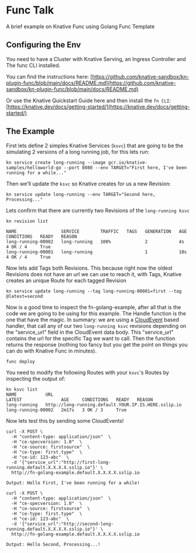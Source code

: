 # Func Talk
A brief example on Knative Func using Golang Func Template

## Configuring the Env

 You need to have a Cluster with Knative Serving, an Ingress Controller and The func CLI installed.

 You can find the instructions here:
 [https://github.com/knative-sandbox/kn-plugin-func/blob/main/docs/README.md](https://github.com/knative-sandbox/kn-plugin-func/blob/main/docs/README.md)

 Or use the Knative Quickstart Guide here and then install the `fn CLI`:
[https://knative.dev/docs/getting-started/](https://knative.dev/docs/getting-started/)

## The Example

 First lets define 2 simples Knative Services (`ksvc`) that are going to be the simulating 2 versions of a long running job, for this lets run:
```
kn service create long-running --image gcr.io/knative-samples/helloworld-go --port 8080 --env TARGET="First here, I've been running for a while..."
```

 Then we'll update the `ksvc` so Knative creates for us a new Revision:
```
kn service update long-running --env TARGET="Second here, Processing..."
```

  Lets confirm that there are currently two Revisions of the `long-running ksvc`
```
kn revision list

NAME                 SERVICE        TRAFFIC   TAGS   GENERATION   AGE   CONDITIONS   READY   REASON
long-running-00002   long-running   100%             2            4s    4 OK / 4     True
long-running-00001   long-running                    1            10s   4 OK / 4     True
```

 Now lets add Tags both Revisions. This because right now the oldest Revisions does not have an url we can use to reach it, with Tags, Knative creates an unique Route for each tagged Revision
```
kn service update long-running --tag long-running-00001=first --tag @latest=second
```

Now is a good time to inspect the fn-golang-example, after all that is the code we are going to be using for this example.
 The Handle function is the one that have the magic. In summary: we are using a [CloudEvent](https://cloudevents.io/) based handler, that call any of our two `long-running ksvc` revisions depending on the "service_url" field in the CloudEvent data body. This "service_url" contains the url for the specific Tag we want to call.
  Then the function returns the response (nothing too fancy but you get the point on things you can do with Knative Func in minutes).
```
func deploy
```

You need to modify the following Routes with your `ksvc`'s Routes by inspecting the output of:
```
kn ksvc list
NAME           URL                                                    LATEST               AGE     CONDITIONS   READY   REASON
long-running   http://long-running.default.YOUR.IP.IS.HERE.sslip.io   long-running-00002   2m17s   3 OK / 3     True
```

Now lets test this by sending some CloudEvents!

```
curl -X POST \
  -H "content-type: application/json"  \
  -H "ce-specversion: 1.0"  \
  -H "ce-source: firstsource"  \
  -H "ce-type: first.type"  \
  -H "ce-id: 123-abc"  \
  -d '{"service_url":"http://first-long-running.default.X.X.X.X.sslip.io"}' \
  http://fn-golang-example.default.X.X.X.X.sslip.io

Output: Hello First, I've been running for a while!
```
```
curl -X POST \
  -H "content-type: application/json"  \
  -H "ce-specversion: 1.0"  \
  -H "ce-source: firstsource"  \
  -H "ce-type: first.type"  \
  -H "ce-id: 123-abc"  \
  -d '{"service_url":"http://second-long-running.default.X.X.X.X.sslip.io"}' \
  http://fn-golang-example.default.X.X.X.X.sslip.io

Output: Hello Second, Processing...!
```
